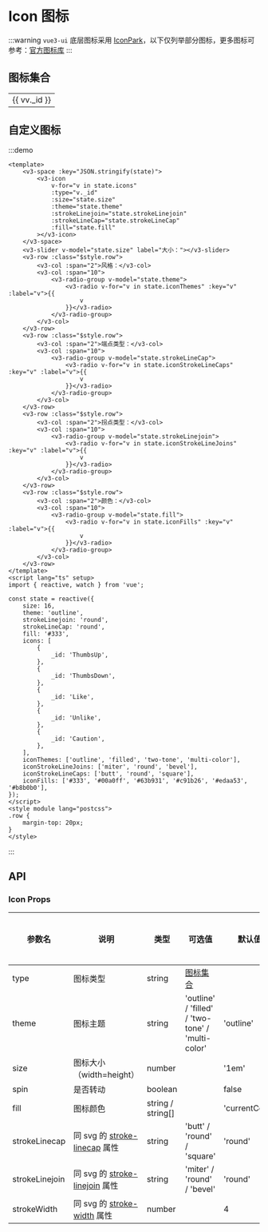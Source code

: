 # Icon 图标

:::warning
`vue3-ui` 底层图标采用 [IconPark](https://iconpark.oceanengine.com/home)，以下仅列举部分图标，更多图标可参考：[官方图标库](https://iconpark.oceanengine.com/official)
:::

## 图标集合

<div :class="$style.container">
  <v3-input v-model="state.keyword" placeholder="搜索图标" class="inputer"></v3-input>
  <div :class="$style['icon-wrapper']">
    <table :class="$style['icon-table']">
      <tr v-for="(v, i) in Math.ceil(state.icons.length / state.columns)" :key="i">
        <td v-for="vv in (state.icons.slice(i * state.columns, i * state.columns + state.columns))" :key="vv._id" :class="$style.td"  @click="copy(vv)">
          <div :class="$style['icon-item']">
            <v3-icon :class="$style['icon-id']" :type="vv._id" size="22"></v3-icon>
            <span :class="$style['icon-name']">{{ vv._id }}</span>
          </div>
        </td>
      </tr>
    </table>
  </div>
</div>

<script lang="ts" setup>
  import { reactive, getCurrentInstance } from 'vue';
  import { useClipboard } from '@vueuse/core';

  const clipboard = useClipboard();
  const app = getCurrentInstance().proxy;
  const state = reactive({
    keyword: '',
    columns: 5,
    icons: [
      {
        _id: "CloseOne",
        name: "CloseOne",
      },
      {
        _id: "Caution",
        name: "Caution",
      },
      {
        _id: "Attention",
        name: "Attention",
      },
      {
        _id: "Info",
        name: "Info",
      },
      {
        _id: "Like",
        name: "Like",
      },
      {
        _id: "DislikeTwo",
        name: "DislikeTwo",
      },
      {
        _id: "Checkbox",
        name: "Checkbox",
      },
      {
        _id: "ShareTwo",
        name: "ShareTwo",
      },
      {
        _id: "Check",
        name: "Check",
      },
      {
        _id: "CheckOne",
        name: "CheckOne",
      },
      {
        _id: "Plus",
        name: "Plus",
      },
      {
        _id: "Minus",
        name: "Minus",
      },
      {
        _id: "ReduceOne",
        name: "ReduceOne",
      },
      {
        _id: "LoadingOne",
        name: "LoadingOne",
      },
      {
        _id: "ZoomIn",
        name: "ZoomIn",
      },
      {
        _id: "ZoomOut",
        name: "ZoomOut",
      },
      {
        _id: "Search",
        name: "Search",
      },
      {
        _id: "EditTwo",
        name: "EditTwo",
      },
      {
        _id: "Gift",
        name: "Gift",
      },
      {
        _id: "Navigation",
        name: "Navigation",
      },
      {
        _id: "Pic",
        name: "Pic",
      },
      {
        _id: "PreviewOpen",
        name: "PreviewOpen",
      },
      {
        _id: "PreviewClose",
        name: "PreviewClose",
      },
      {
        _id: "PreviewCloseOne",
        name: "PreviewCloseOne",
      },
      {
        _id: "Down",
        name: "Down",
      },
      {
        _id: "Up",
        name: "Up",
      },
      {
        _id: "Left",
        name: "Left",
      },
      {
        _id: "Right",
        name: "Right",
      },
      {
        _id: "ArrowUp",
        name: "ArrowUp",
      },
      {
        _id: "ArrowDown",
        name: "ArrowDown",
      },
      {
        _id: "ArrowLeft",
        name: "ArrowLeft",
      },
      {
        _id: "ArrowRight",
        name: "ArrowRight",
      },
      {
        _id: "ArrowLeftDown",
        name: "ArrowLeftDown",
      },
      {
        _id: "ArrowLeftUp",
        name: "ArrowLeftUp",
      },
      {
        _id: "ArrowRightDown",
        name: "ArrowRightDown",
      },
      {
        _id: "ArrowRightUp",
        name: "ArrowRightUp",
      },
      {
        _id: "ToTop",
        name: "ToTop",
      },
      {
        _id: "ToBottom",
        name: "ToBottom",
      },
      {
        _id: "ToLeft",
        name: "ToLeft",
      },
      {
        _id: "ToRight",
        name: "ToRight",
      },
      {
        _id: "MenuUnfold",
        name: "MenuUnfold",
      },
      {
        _id: "Login",
        name: "Login",
      },
      {
        _id: "Logout",
        name: "Logout",
      },
      {
        _id: "Send",
        name: "Send",
      },
      {
        _id: "Upload",
        name: "Upload",
      },
      {
        _id: "Code",
        name: "Code",
      },
      {
        _id: "TwoDimensionalCode",
        name: "TwoDimensionalCode",
      },
      {
        _id: "dollar",
        name: "dollar",
      },
      {
        _id: "AddOne",
        name: "AddOne",
      },
      {
        _id: "User",
        name: "User",
      },
      {
        _id: "AddUser",
        name: "AddUser",
      },
      {
        _id: "ReduceUser",
        name: "ReduceUser",
      },
      {
        _id: "ShoppingCart",
        name: "ShoppingCart",
      },
      {
        _id: "Translate",
        name: "Translate",
      },
      {
        _id: "Delete",
        name: "Delete",
      },
      {
        _id: "Power",
        name: "Power",
      },
      {
        _id: "ListCheckbox",
        name: "ListCheckbox",
      },
      {
        _id: "Message",
        name: "Message",
      },
      {
        _id: "MessageUnread",
        name: "MessageUnread",
      },
      {
        _id: "MessageOne",
        name: "MessageOne",
      },
      {
        _id: "Lock",
        name: "Lock",
      },
      {
        _id: "Unlock",
        name: "Unlock",
      },
      {
        _id: "Link",
        name: "Link",
      },
      {
        _id: "LinkTwo",
        name: "LinkTwo",
      },
      {
        _id: "Pin",
        name: "Pin",
      },
      {
        _id: "Drag",
        name: "Drag",
      },
      {
        _id: "VolumeUp",
        name: "VolumeUp",
      },
      {
        _id: "VolumeDown",
        name: "VolumeDown",
      },
      {
        _id: "VolumeMute",
        name: "VolumeMute",
      },
      {
        _id: "Refresh",
        name: "Refresh",
      },
      {
        _id: "TagOne",
        name: "TagOne",
      },
      {
        _id: "Tag",
        name: "Tag",
      },
      {
        _id: "Star",
        name: "Star",
      },
      {
        _id: "Home",
        name: "Home",
      },
      {
        _id: "Male",
        name: "Male",
      },
      {
        _id: "Female",
        name: "Female",
      },
      {
        _id: "More",
        name: "More",
      },
      {
        _id: "MoreOne",
        name: "MoreOne",
      },
      {
        _id: "MoreTwo",
        name: "MoreTwo",
      },
      {
        _id: "Rss",
        name: "Rss",
      },
      {
        _id: "Save",
        name: "Save",
      },
      {
        _id: "Tool",
        name: "Tool",
      },
      {
        _id: "Setting",
        name: "Setting",
      },
      {
        _id: "Upload",
        name: "Upload",
      },
      {
        _id: "Copy",
        name: "Copy",
      }
    ]
  })

  function copy(row) {
    if(!clipboard.isSupported) {
      return app.$message.warning({
        message: '您的浏览器不支持 Clipboard API',
      })
    }
    let code = `<V3Icon type="${row._id}" />`
    clipboard.copy(code);
    if(clipboard.copied) {
      app.$message.success({
        message: code,
      });
    }
  }
</script>
<style module lang="scss">
  .container {
    margin-top: 20px;
  }
  .icon-wrapper {
  }
  .icon-table {
    display: table !important;
    tr {
      background-color: #fff !important;
    }
    td {
      cursor: pointer;
    }
  }
  .icon-item {
    display: flex;
    flex-direction: column;
    align-items: center;
    justify-content: center;
    padding: 6px 10px !important;
  }
  .icon-id {
  }
  .icon-name {
    margin-top: 12px;
    color: #999;
  }
  .td {
    &:hover {
      background-color: #f3f4f5;
    }
  }
</style>

## 自定义图标

:::demo

```vue
<template>
	<v3-space :key="JSON.stringify(state)">
		<v3-icon
			v-for="v in state.icons"
			:type="v._id"
			:size="state.size"
			:theme="state.theme"
			:strokeLinejoin="state.strokeLinejoin"
			:strokeLineCap="state.strokeLineCap"
			:fill="state.fill"
		></v3-icon>
	</v3-space>
	<v3-slider v-model="state.size" label="大小："></v3-slider>
	<v3-row :class="$style.row">
		<v3-col :span="2">风格：</v3-col>
		<v3-col :span="10">
			<v3-radio-group v-model="state.theme">
				<v3-radio v-for="v in state.iconThemes" :key="v" :label="v">{{
					v
				}}</v3-radio>
			</v3-radio-group>
		</v3-col>
	</v3-row>
	<v3-row :class="$style.row">
		<v3-col :span="2">端点类型：</v3-col>
		<v3-col :span="10">
			<v3-radio-group v-model="state.strokeLineCap">
				<v3-radio v-for="v in state.iconStrokeLineCaps" :key="v" :label="v">{{
					v
				}}</v3-radio>
			</v3-radio-group>
		</v3-col>
	</v3-row>
	<v3-row :class="$style.row">
		<v3-col :span="2">拐点类型：</v3-col>
		<v3-col :span="10">
			<v3-radio-group v-model="state.strokeLinejoin">
				<v3-radio v-for="v in state.iconStrokeLineJoins" :key="v" :label="v">{{
					v
				}}</v3-radio>
			</v3-radio-group>
		</v3-col>
	</v3-row>
	<v3-row :class="$style.row">
		<v3-col :span="2">颜色：</v3-col>
		<v3-col :span="10">
			<v3-radio-group v-model="state.fill">
				<v3-radio v-for="v in state.iconFills" :key="v" :label="v">{{
					v
				}}</v3-radio>
			</v3-radio-group>
		</v3-col>
	</v3-row>
</template>
<script lang="ts" setup>
import { reactive, watch } from 'vue';

const state = reactive({
	size: 16,
	theme: 'outline',
	strokeLinejoin: 'round',
	strokeLineCap: 'round',
	fill: '#333',
	icons: [
		{
			_id: 'ThumbsUp',
		},
		{
			_id: 'ThumbsDown',
		},
		{
			_id: 'Like',
		},
		{
			_id: 'Unlike',
		},
		{
			_id: 'Caution',
		},
	],
	iconThemes: ['outline', 'filled', 'two-tone', 'multi-color'],
	iconStrokeLineJoins: ['miter', 'round', 'bevel'],
	iconStrokeLineCaps: ['butt', 'round', 'square'],
	iconFills: ['#333', '#00a0ff', '#63b931', '#c91b26', '#edaa53', '#b8b0b0'],
});
</script>
<style module lang="postcss">
.row {
	margin-top: 20px;
}
</style>
```

:::

## API

### Icon Props

| 参数名         | 说明                                                                                                         | 类型              | 可选值                                            | 默认值         | 是否必填 |
| -------------- | ------------------------------------------------------------------------------------------------------------ | ----------------- | ------------------------------------------------- | -------------- | -------- |
| type           | 图标类型                                                                                                     | string            | [图标集合](#图标集合)                             |                | 是       |
| theme          | 图标主题                                                                                                     | string            | 'outline' / 'filled' / 'two-tone' / 'multi-color' | 'outline'      |          |
| size           | 图标大小（width=height）                                                                                     | number            |                                                   | '1em'          |          |
| spin           | 是否转动                                                                                                     | boolean           |                                                   | false          |          |
| fill           | 图标颜色                                                                                                     | string / string[] |                                                   | 'currentColor' |          |
| strokeLinecap  | 同 svg 的 [stroke-linecap](https://developer.mozilla.org/en-US/docs/Web/SVG/Attribute/stroke-linecap) 属性   | string            | 'butt' / 'round' / 'square'                       | 'round'        |          |
| strokeLinejoin | 同 svg 的 [stroke-linejoin](https://developer.mozilla.org/en-US/docs/Web/SVG/Attribute/stroke-linejoin) 属性 | string            | 'miter' / 'round' / 'bevel'                       | 'round'        |          |
| strokeWidth    | 同 svg 的 [stroke-width](https://developer.mozilla.org/en-US/docs/Web/SVG/Attribute/stroke-width) 属性       | number            |                                                   | 4              |          |
